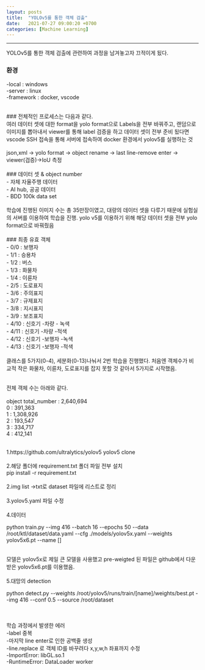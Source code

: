 ```yaml
---
layout: posts
title:  "YOLOv5를 통한 객체 검출"
date:   2021-07-27 09:00:20 +0700
categories: [Machine Learning]
---
```

<link rel = "stylesheet" href ="/static/css/bootstrap.min.css">

----------------------------------
YOLOv5를 통한 객체 검출에 관련하여 과정을 남겨놓고자 끄적이게 됬다.<br/>

### 환경<br/>
-local : windows<br/>
-server : linux<br/>
-framework : docker, vscode

<br/>
### 전체적인 프로세스는 다음과 같다.<br/>
  여러 데이터 셋에 대한 format을 yolo format으로 Labels을 전부 바꿔주고, 랜덤으로 이미지를 뽑아내서 viewer를 통해 label 검증을 하고
  데이터 셋이 전부 준비 됬다면 vscode SSH 접속을 통해 서버에 접속하여 docker 환경에서 yolov5를 실행하는 것<br/>
<br/>
json,xml -> yolo format -> object rename -> last line-remove enter -> viewer(검증)->IoU 측정

<br/>
<br/>
### 데이터 셋 & object number<br/>
- 자체 자율주행 데이터<br/>
- AI hub, 공공 데이터<br/>
- BDD 100k data set<br/>
<br/>
학습에 진행된 이미지 수는 총 35만장이였고, 대량의 데이터 셋을 다루기 때문에 실험실의 서버를 이용하여 학습을 진행.
yolo v5를 이용하기 위해 해당 데이터 셋을 전부 yolo format으로 바꿔줬음 <br/>
<br/>
### 최종 유효 객체<br/>
- 0/0 : 보행자<br/>
- 1/1 : 승용차<br/>
- 1/2 : 버스<br/>
- 1/3 : 화물차<br/>
- 1/4 : 이륜차<br/>
- 2/5 : 도로표지<br/>
- 3/6 : 주의표지<br/>
- 3/7 : 규제표지<br/>
- 3/8 : 지시표지<br/>
- 3/9 : 보조표지<br/>
- 4/10 : 신호기 -차량 - 녹색<br/>
- 4/11 : 신호기 -차량 -적색<br/>
- 4/12 : 신호기 -보행자 -녹색<br/>
- 4/13 : 신호기 -보행자 -적색<br/>  
<br/>
클래스를 5가지(0-4), 세분화(0-13)나눠서 2번 학습을 진행했다. 처음엔 객체수가 비교적 작은 화물차, 이륜차, 도로표지를 잡지 못할 것 같아서 5가지로 시작했음.
<br/><br/>

전체 객체 수는 아래와 같다.<br/>
<Total Dataset><br/>
object total_number : 2,640,694<br/>
0 : 391,363<br/>
1 : 1,308,926<br/>
2 : 193,547<br/>
3 : 334,717<br/>
4 : 412,141<br/>

<br/>
1.https://github.com/ultralytics/yolov5 yolov5 clone <br/><br/>
2.해당 폴더에 requirement.txt 폴더 파일 전부 설치 <br/>
pip install -r requirement.txt<br/><br/>
2.img list ->txt로 dataset 파일에 리스트로 정리<br/><br/>
3.yolov5.yaml 파일 수정<br/><br/>
4.데이터 <br/>
  
python train.py --img 416 --batch 16 --epochs 50 --data /root/ktl/dataset/data.yaml --cfg ./models/yolov5x.yaml --weights yolov5x6.pt --name []

<br/> 모델은 yolov5x로 제일 큰 모델을 사용했고 pre-weigted 된 파일은 github에서 다운받은 yolov5x6.pt를 이용했음. <br/><br/>
5.대망의 detection<br/>

python detect.py --weights /root/yolov5/runs/train/[name]/weights/best.pt --img 416 --conf 0.5 --source /root/dataset

<br/>
<br/>
학습 과정에서 발생한 에러 <br/>
  -label 중복 <br/>
  -마지막 line enter로 인한 공백줄 생성 <br/>
  -line.replace 로 객체 ID를 바꾸려다 x,y,w,h 좌표까지 수정 <br/>
  -ImportError: libGL.so.1<br/>
  -RuntimeError: DataLoader worker<br/>
